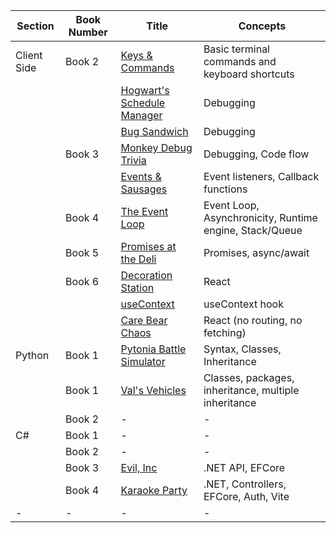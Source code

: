 | Section       | Book Number | Title                                | Concepts   |
|---------------|-------------|--------------------------------------|--------------|
| Client Side  | Book 2 |  [Keys & Commands](https://github.com/nashville-software-school-workshops/keys-and-commands) | Basic terminal commands and keyboard shortcuts |
|   |       | [Hogwart's Schedule Manager](https://github.com/nashville-software-school-workshops/Hogwarts-Schedule-Manager) | Debugging    |
|    |       | [Bug Sandwich](https://github.com/nashville-software-school-workshops/bug-sandwich) | Debugging    |
|    | Book 3      | [Monkey Debug Trivia](https://github.com/nashville-software-school-workshops/monkey-debugger-trivia) | Debugging, Code flow |
|    |     | [Events & Sausages](https://github.com/nashville-software-school-workshops/sausage-events) | Event listeners, Callback functions |
|    | Book 4      | [The Event Loop](https://github.com/nashville-software-school-workshops/event-loop) | Event Loop, Asynchronicity, Runtime engine, Stack/Queue |
|    | Book 5      | [Promises at the Deli](https://github.com/nashville-software-school-workshops/daves-deli) | Promises, async/await |
|    | Book 6      | [Decoration Station](https://github.com/nashville-software-school-workshops/Decoration-Station)  | React |
|    |     | [useContext](https://github.com/nashville-software-school-workshops/usecontext-form)  | useContext hook |
|    |      | [Care Bear Chaos](https://github.com/nashville-software-school-workshops/care-bear-chaos)  | React (no routing, no fetching) |
| Python        | Book 1      | [Pytonia Battle Simulator](https://github.com/nashville-software-school-workshops/Pytonia-Battle-Simulator) | Syntax, Classes, Inheritance     |
| | Book 1 | [Val's Vehicles](https://github.com/nashville-software-school-workshops/vals-vehicles) | Classes, packages, inheritance, multiple inheritance |
|         | Book 2      | -                                    | -                                                                    |
| C#            | Book 1      | -                                    | -                                                                    |
|             | Book 2      | -                                    | -                                                                    |
|             | Book 3      | [Evil, Inc](https://github.com/nashville-software-school-workshops/Evil-Inc) | .NET API, EFCore |
|             | Book 4      | [Karaoke Party](https://github.com/nashville-software-school-workshops/karaoke-party) | .NET, Controllers, EFCore, Auth, Vite |
| - | - | - | - |
